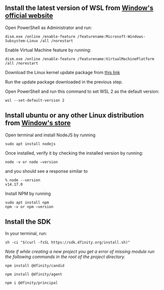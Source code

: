  ## Install the latest version of WSL from  [Window's official website](https://docs.microsoft.com/en-us/windows/wsl/wsl2-install)
 
 Open PowerShell as Administrator and run:

 ```
dism.exe /online /enable-feature /featurename:Microsoft-Windows-Subsystem-Linux /all /norestart
```
Enable Virtual Machine feature by running:

 ```
dism.exe /online /enable-feature /featurename:VirtualMachinePlatform /all /norestart
```
Download the Linux kernel update package from [this link](https://wslstorestorage.blob.core.windows.net/wslblob/wsl_update_x64.msi)

Run the update package downloaded in the previous step.

Open PowerShell and run this command to set WSL 2 as the default version:

 ```
wsl --set-default-version 2
```

 ## Install ubuntu or any other Linux distribution from [Window's store](https://docs.microsoft.com/en-us/windows/wsl/wsl2-install)

Open terminal and install NodeJS by running

 ```
sudo apt install nodejs
```

Once installed, verify it by checking the installed version by running:

 ```
node -v or node –version
```
and you should see a response similar to

```
% node --version
v14.17.0
```

Install NPM by running

 ```
sudo apt install npm
npm -v or npm –version
```
## Install the SDK

In your terminal, run:

```
sh -ci "$(curl -fsSL https://sdk.dfinity.org/install.sh)"
```

*Note if while creating a new project you get a error of missing module run the following commands in the root of the project directory.*

```
npm install @dfinity/candid

npm install @dfinity/agent

npm i @dfinity/principal
```
